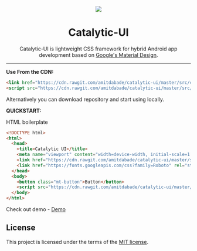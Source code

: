<div align="center">
  <img src="http://icons.iconarchive.com/icons/graphicloads/medical-health/128/formula-icon.png">
  <h1>Catalytic-UI</h1>
  
  Catalytic-UI is lightweight CSS framework for hybrid Android app development based on [Google's Material Design](https://www.google.com/design/spec/material-design/introduction.html).

</div>
<hr/>

**Use From the CDN:**

```html
<link href="https://cdn.rawgit.com/amitdabade/catalytic-ui/master/src/catalytic.css" rel="stylesheet" type="text/css" />
<script src="https://cdn.rawgit.com/amitdabade/catalytic-ui/master/src/catalytic.js"></script>
```

Alternatively you can download repository and start using locally. 

**QUICKSTART:**

HTML boilerplate

```html
<!DOCTYPE html>
<html>
  <head>
    <title>Catalytic UI</title>
    <meta name="viewport" content="width=device-width, initial-scale=1.0">
    <link href="https://cdn.rawgit.com/amitdabade/catalytic-ui/master/src/catalytic.css" rel="stylesheet" type="text/css" />
    <link href="https://fonts.googleapis.com/css?family=Roboto" rel="stylesheet">
  </head>
  <body>
    <button class="mt-button">Button</button>
    <script src="https://cdn.rawgit.com/amitdabade/catalytic-ui/master/src/catalytic.js"></script>
  </body>
</html>
```



Check out demo - [Demo](https://codepen.io/amitdabade/pen/rpGQyV)


## License

This project is licensed under the terms of the
[MIT license](/LICENSE).
